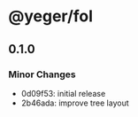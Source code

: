 # @yeger/fol

## 0.1.0

### Minor Changes

- 0d09f53: initial release
- 2b46ada: improve tree layout
